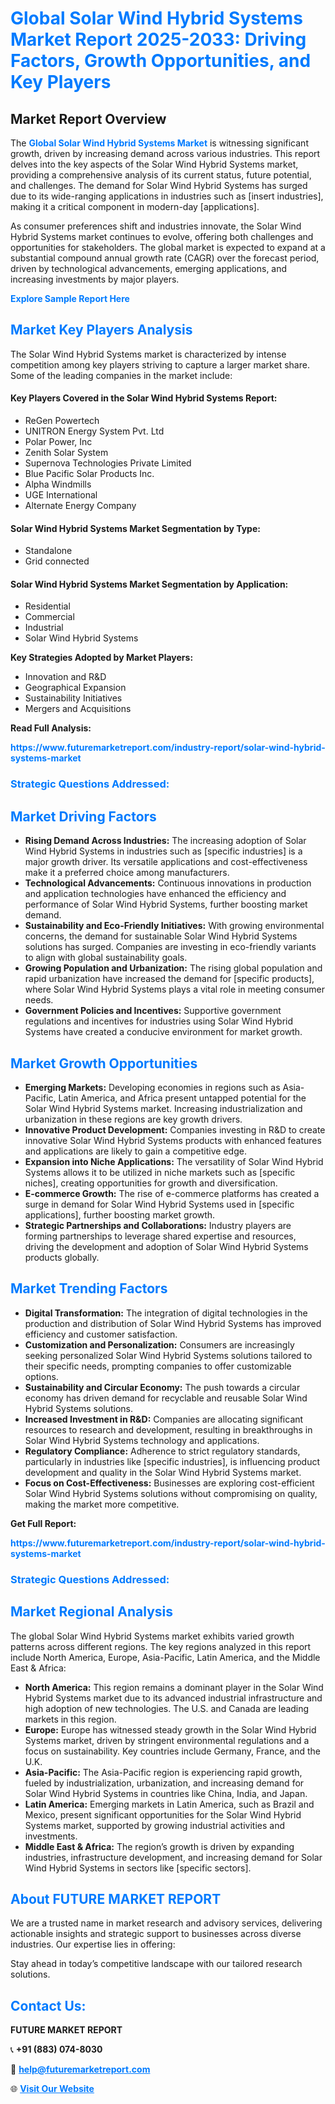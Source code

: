 <h1 style="color: #007BFF;">Global Solar Wind Hybrid Systems Market Report 2025-2033: Driving Factors, Growth Opportunities, and Key Players</h1>

<section id="overview">
<h2>Market Report Overview</h2>
<p>The <a href="https://www.futuremarketreport.com/industry-report/solar-wind-hybrid-systems-market" style="color: #007BFF; text-decoration: none;"><strong>Global Solar Wind Hybrid Systems Market</strong></a> is witnessing significant growth, driven by increasing demand across various industries. This report delves into the key aspects of the Solar Wind Hybrid Systems market, providing a comprehensive analysis of its current status, future potential, and challenges. The demand for Solar Wind Hybrid Systems has surged due to its wide-ranging applications in industries such as [insert industries], making it a critical component in modern-day [applications].</p>
<p>As consumer preferences shift and industries innovate, the Solar Wind Hybrid Systems market continues to evolve, offering both challenges and opportunities for stakeholders. The global market is expected to expand at a substantial compound annual growth rate (CAGR) over the forecast period, driven by technological advancements, emerging applications, and increasing investments by major players.</p>
</section>

<section id="overview">
<p><a href="https://www.futuremarketreport.com/request-sample/reportId=121467" style="color: #007BFF; text-decoration: none;"><strong>Explore Sample Report Here</strong></a></p>
</section>

<section id="key-players">
<h2 style="color: #007BFF;">Market Key Players Analysis</h2>
<p>The Solar Wind Hybrid Systems market is characterized by intense competition among key players striving to capture a larger market share. Some of the leading companies in the market include:</p>
<h4>Key Players Covered in the Solar Wind Hybrid Systems Report:</h4>
<ul><li>ReGen Powertech</li><li>UNITRON Energy System Pvt. Ltd</li><li>Polar Power, Inc</li><li>Zenith Solar System</li><li>Supernova Technologies Private Limited</li><li>Blue Pacific Solar Products Inc.</li><li>Alpha Windmills</li><li>UGE International</li><li>Alternate Energy Company</li></ul>
<h4>Solar Wind Hybrid Systems Market Segmentation by Type:</h4>
<ul><li>Standalone</li><li>Grid connected</li></ul>

<h4>Solar Wind Hybrid Systems Market Segmentation by Application:</h4>
<ul><li>Residential</li><li>Commercial</li><li>Industrial</li><li>Solar Wind Hybrid Systems</li></ul>
<p><strong>Key Strategies Adopted by Market Players:</strong></p>
<ul>
<li>Innovation and R&D</li>
<li>Geographical Expansion</li>
<li>Sustainability Initiatives</li>
<li>Mergers and Acquisitions</li>
</ul>
</section>

<section>
<p><strong>Read Full Analysis: </strong></p><a href="https://www.futuremarketreport.com/industry-report/solar-wind-hybrid-systems-market" style="color: #007BFF; text-decoration: none;"><strong>https://www.futuremarketreport.com/industry-report/solar-wind-hybrid-systems-market</strong></a>
<h3 style="color: #007BFF;">Strategic Questions Addressed:</h3>
</section>

<section id="driving-factors">
<h2 style="color: #007BFF;">Market Driving Factors</h2>
<ul>
<li><strong>Rising Demand Across Industries:</strong> The increasing adoption of Solar Wind Hybrid Systems in industries such as [specific industries] is a major growth driver. Its versatile applications and cost-effectiveness make it a preferred choice among manufacturers.</li>
<li><strong>Technological Advancements:</strong> Continuous innovations in production and application technologies have enhanced the efficiency and performance of Solar Wind Hybrid Systems, further boosting market demand.</li>
<li><strong>Sustainability and Eco-Friendly Initiatives:</strong> With growing environmental concerns, the demand for sustainable Solar Wind Hybrid Systems solutions has surged. Companies are investing in eco-friendly variants to align with global sustainability goals.</li>
<li><strong>Growing Population and Urbanization:</strong> The rising global population and rapid urbanization have increased the demand for [specific products], where Solar Wind Hybrid Systems plays a vital role in meeting consumer needs.</li>
<li><strong>Government Policies and Incentives:</strong> Supportive government regulations and incentives for industries using Solar Wind Hybrid Systems have created a conducive environment for market growth.</li>
</ul>
</section>

<section id="growth-opportunities">
<h2 style="color: #007BFF;">Market Growth Opportunities</h2>
<ul>
<li><strong>Emerging Markets:</strong> Developing economies in regions such as Asia-Pacific, Latin America, and Africa present untapped potential for the Solar Wind Hybrid Systems market. Increasing industrialization and urbanization in these regions are key growth drivers.</li>
<li><strong>Innovative Product Development:</strong> Companies investing in R&D to create innovative Solar Wind Hybrid Systems products with enhanced features and applications are likely to gain a competitive edge.</li>
<li><strong>Expansion into Niche Applications:</strong> The versatility of Solar Wind Hybrid Systems allows it to be utilized in niche markets such as [specific niches], creating opportunities for growth and diversification.</li>
<li><strong>E-commerce Growth:</strong> The rise of e-commerce platforms has created a surge in demand for Solar Wind Hybrid Systems used in [specific applications], further boosting market growth.</li>
<li><strong>Strategic Partnerships and Collaborations:</strong> Industry players are forming partnerships to leverage shared expertise and resources, driving the development and adoption of Solar Wind Hybrid Systems products globally.</li>
</ul>
</section>

<section id="trending-factors">
<h2 style="color: #007BFF;">Market Trending Factors</h2>
<ul>
<li><strong>Digital Transformation:</strong> The integration of digital technologies in the production and distribution of Solar Wind Hybrid Systems has improved efficiency and customer satisfaction.</li>
<li><strong>Customization and Personalization:</strong> Consumers are increasingly seeking personalized Solar Wind Hybrid Systems solutions tailored to their specific needs, prompting companies to offer customizable options.</li>
<li><strong>Sustainability and Circular Economy:</strong> The push towards a circular economy has driven demand for recyclable and reusable Solar Wind Hybrid Systems solutions.</li>
<li><strong>Increased Investment in R&D:</strong> Companies are allocating significant resources to research and development, resulting in breakthroughs in Solar Wind Hybrid Systems technology and applications.</li>
<li><strong>Regulatory Compliance:</strong> Adherence to strict regulatory standards, particularly in industries like [specific industries], is influencing product development and quality in the Solar Wind Hybrid Systems market.</li>
<li><strong>Focus on Cost-Effectiveness:</strong> Businesses are exploring cost-efficient Solar Wind Hybrid Systems solutions without compromising on quality, making the market more competitive.</li>
</ul>
</section>

<section>
<p><strong>Get Full Report: </strong></p><a href="https://www.futuremarketreport.com/industry-report/solar-wind-hybrid-systems-market" style="color: #007BFF; text-decoration: none;"><strong>https://www.futuremarketreport.com/industry-report/solar-wind-hybrid-systems-market</strong></a>
<h3 style="color: #007BFF;">Strategic Questions Addressed:</h3>
</section>


<section id="regional-analysis">
<h2 style="color: #007BFF;">Market Regional Analysis</h2>
<p>The global Solar Wind Hybrid Systems market exhibits varied growth patterns across different regions. The key regions analyzed in this report include North America, Europe, Asia-Pacific, Latin America, and the Middle East & Africa:</p>
<ul>
<li><strong>North America:</strong> This region remains a dominant player in the Solar Wind Hybrid Systems market due to its advanced industrial infrastructure and high adoption of new technologies. The U.S. and Canada are leading markets in this region.</li>
<li><strong>Europe:</strong> Europe has witnessed steady growth in the Solar Wind Hybrid Systems market, driven by stringent environmental regulations and a focus on sustainability. Key countries include Germany, France, and the U.K.</li>
<li><strong>Asia-Pacific:</strong> The Asia-Pacific region is experiencing rapid growth, fueled by industrialization, urbanization, and increasing demand for Solar Wind Hybrid Systems in countries like China, India, and Japan.</li>
<li><strong>Latin America:</strong> Emerging markets in Latin America, such as Brazil and Mexico, present significant opportunities for the Solar Wind Hybrid Systems market, supported by growing industrial activities and investments.</li>
<li><strong>Middle East & Africa:</strong> The region’s growth is driven by expanding industries, infrastructure development, and increasing demand for Solar Wind Hybrid Systems in sectors like [specific sectors].</li>
</ul>
</section>

<footer>
<h2 style="color: #007BFF;">About FUTURE MARKET REPORT</h2>
<p>We are a trusted name in market research and advisory services, delivering actionable insights and strategic support to businesses across diverse industries. Our expertise lies in offering:</p>

<p>Stay ahead in today’s competitive landscape with our tailored research solutions.</p>

<h2 style="color: #007BFF;">Contact Us:</h2>
<p><strong>FUTURE MARKET REPORT</strong></p>
<p>📞 <strong>+91 (883) 074-8030</strong></p>
<p>📧 <strong><a href="mailto:help@futuremarketreport.com" style="color: #007BFF;">help@futuremarketreport.com</a></strong></p>
<p>🌐 <strong><a href="https://www.futuremarketreport.com/" style="color: #007BFF;">Visit Our Website</a></strong></p>
</footer>